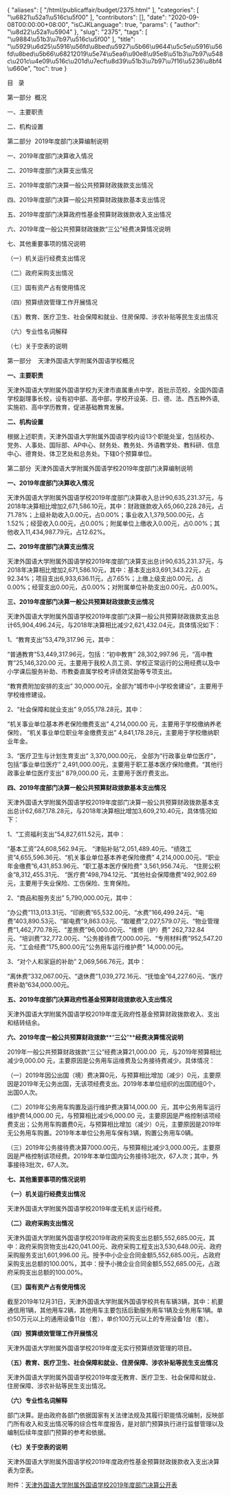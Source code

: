 {
    "aliases": [
        "/html/publicaffair/budget/2375.html"
    ],
    "categories": [
        "\u6821\u52a1\u516c\u5f00"
    ],
    "contributors": [],
    "date": "2020-09-08T00:00:00+08:00",
    "isCJKLanguage": true,
    "params": {
        "author": "\u8d22\u52a1\u5904"
    },
    "slug": "2375",
    "tags": [
        "\u9884\u51b3\u7b97\u516c\u5f00"
    ],
    "title": "\u5929\u6d25\u5916\u56fd\u8bed\u5927\u5b66\u9644\u5c5e\u5916\u56fd\u8bed\u5b66\u68212019\u5e74\u5ea6\u90e8\u95e8\u51b3\u7b97\u548c\u201c\u4e09\u516c\u201d\u7ecf\u8d39\u51b3\u7b97\u7f16\u5236\u8bf4\u660e",
    "toc": true
}


目   录









第一部分  概况




一、主要职责




二、机构设置




第二部分  2019年度部门决算编制说明




一、2019年度部门决算收入情况




二、2019年度部门决算支出情况




三、2019年度部门决算一般公共预算财政拨款支出情况




四、2019年度部门决算一般公共预算财政拨款基本支出情况




五、2019年度部门决算政府性基金预算财政拨款收入支出情况




六、2019年度一般公共预算财政拨款“三公”经费决算情况说明




七、其他重要事项的情况说明




（一）机关运行经费支出情况




（二）政府采购支出情况




（三）国有资产占有使用情况




（四）预算绩效管理工作开展情况




（五）教育、医疗卫生、社会保障和就业、住房保障、涉农补贴等民生支出情况




（六）专业性名词解释




（七）关于空表的说明




  









第一部分    天津外国语大学附属外国语学校概况









**一、主要职责**




天津外国语大学附属外国语学校为天津市直属重点中学，首批示范校，全国外国语学校副理事长校，设有初中部、高中部，学校开设英、日、德、法、西五种外语,实施初、高中学历教育，促进基础教育发展。




**二、机构设置**




根据上述职责，天津外国语大学附属外国语学校内设13个职能处室，包括校办、党务、人事处、国际部、AP中心、财务处、教务处、外语教学处、教科研、信息中心、德育处、体卫艺处和总务处。下辖0个预算单位。









第二部分  天津外国语大学附属外国语学校2019年度部门决算编制说明









**一、****2019****年度部门决算收入情况**




天津外国语大学附属外国语学校2019年度部门决算收入总计90,635,231.37元，与2018年决算相比增加2,671,586.10元，其中：财政拨款收入65,060,228.28元，占71.78%；上级补助收入0.00元，占0.00%；事业收入1,379,500.00元，占1.52%；经营收入0.00元，占0.00%；附属单位上缴收入0.00元，占0.00%；其他收入11,434,987.79元，占12.62%。




**二、****2019****年度部门决算支出情况**




天津外国语大学附属外国语学校2019年度部门决算支出总计90,635,231.37元，与2018年决算相比增加2,671,586.10元，其中：基本支出83,691,343.22元，占92.34%；项目支出6,933,636.11元，占7.65%；上缴上级支出0.00元，占0.00%；经营支出0.00元，占0.00%；对附属单位补助支出0.00元，占0.00%。




**三、****2019****年度部门决算一般公共预算财政拨款支出情况**




天津外国语大学附属外国语学校2019年度部门决算一般公共预算财政拨款支出总计65,904,496.24元，与2018年决算相比减少2,621,432.04元，具体情况如下：




1、“教育支出”53,479,317.96 元，其中：




“普通教育”53,449,317.96元，包括：“初中教育” 28,302,997.96 元，“高中教育”25,146,320.00 元，主要用于我校人员工资、学校正常运行的公用经费以及中小学课后服务补助、市教委直属学校考评绩效奖励等专项支出。




“教育费附加安排的支出” 30,000.00元，全部为“城市中小学校舍建设”，主要用于学校维修建设。




2、“社会保障和就业支出” 9,055,178.28元，其中： 




“机关事业单位基本养老保险缴费支出” 4,214,000.00 元，主要用于学校缴纳养老保险， “机关事业单位职业年金缴费支出” 4,841,178.28元，主要用于学校缴纳职业年金。 




3、“医疗卫生与计划生育支出” 3,370,000.00元， 全部为“行政事业单位医疗”，包括“事业单位医疗” 2,491,000.00元，主要用于职工基本医疗保险缴费。“其他行政事业单位医疗支出” 879,000.00 元，主要用于医疗费支出。









**四、****2019****年度部门决算一般公共预算财政拨款基本支出情况**




天津外国语大学附属外国语学校2019年度部门决算一般公共预算财政拨款基本支出总计62,687,178.28元，与2018年决算相比增加3,609,210.40元，具体情况如下：




1、“工资福利支出”54,827,611.52元，其中： 




“基本工资”24,608,562.94元、 “津贴补贴”2,051,489.40元、“绩效工资”4,655,596.36元、“机关事业单位基本养老保险缴费” 4,214,000.00元、“职业年金缴费”6,431,853.96元、“职工基本医疗保险费” 3,561,956.74元、 “住房公积金”8,312,455.31元、 “医疗费”498,794.12元、“其他社会保障缴费”492,902.69元，主要用于失业保险、工伤保险、生育保险。 




2、“商品和服务支出” 5,790,000.00元，其中： 




“办公费”113,013.31元、“印刷费”65,532.00元、“水费”166,499.24元、“电费”403,890.53元、“邮电费”9,863.03元、“取暖费”2,027,579.07元、“物业管理费”1,462,770.78元、“差旅费”96,000.00元、“维修（护）费” 262,732.84元、“培训费”32,772.00元、“公务接待费”7,000.00元、“专用材料费”952,547.20元、“工会经费”175,800.00元“公务用车运行维护费” 14,000.00元。 




3、“对个人和家庭的补助” 2,069,566.76元，其中： 




“离休费”332,067.00元、“退休费”1,039,272.16元、“抚恤金”64,227.60元、“医疗费补助”634,000.00元。 




**五、****2019****年度部门决算政府性基金预算财政拨款收入支出情况**




天津外国语大学附属外国语学校2019年度无政府性基金预算财政拨款收入、支出和结转结余。




**六、****2019****年度一般公共预算财政拨款****“****三公****”****经费决算情况说明**




2019年一般公共预算财政拨款“三公”经费决算21,000.00  元，与2019年预算相比减少9,000.00 元，主要原因是公务用车运维费及公务接待费减少。具体情况：




（一）2019年因公出国（境）费决算0元，与预算相比增加（减少）0元，主要原因是2019年无公务出国，无该项经费支出。2019年本单位组织的出国团组0个，出国0人次。




（二）2019年公务用车购置及运行维护费决算14,000.00  元，其中公务用车运行维护费14,000.00 元，与预算相比减少6,000.00 元，主要原因是严格控制该项经费支出；公务用车购置费0元，与预算相比增加（减少）0元，主要原因是2019年无公务用车购置。2019年本单位公务用车保有3辆，购置公务用车0辆。




（三）2019年公务接待费决算7000.00元，与预算相比减少3,000.00元，主要原因是严格控制该项经费。2019年本单位国内公务接待3批次，67人次；其中，外事接待3批次，67人次。




**七、其他重要事项的情况说明**




**（一）机关运行经费支出情况**




天津外国语大学附属外国语学校2019年度无机关运行经费。




**（二）政府采购支出情况**




天津外国语大学附属外国语学校2019年政府采购支出总额5,552,685.00元，其中：政府采购货物支出420,041.00元、政府采购工程支出3,530,648.00元、政府采购服务支出1,601,996.00 元。授予中小企业合同金额5,552,685.00元，占政府采购支出总额的100.00%，其中：授予小微企业合同金额5,552,685.00元，占政府采购支出总额的100.00%。




**（三）国有资产占有使用情况**




截至2019年12月31日，天津外国语大学附属外国语学校共有车辆3辆，其中：机要通信用1辆，其他用车2辆，其他用车主要包括后勤服务用车1辆及业务用车1辆。单价50万元以上的通用设备11台（套），单价100万元以上的专用设备1台（套）。




**（四）预算绩效管理工作开展情况**




天津外国语大学附属外国语学校2019年度无实行预算绩效管理的项目。




**（五）教育、医疗卫生、社会保障和就业、住房保障、涉农补贴等民生支出情况**




天津外国语大学附属外国语学校2019年度无教育、医疗卫生、社会保障和就业、住房保障、涉农补贴等民生支出情况。




**（六）专业性名词解释**




部门决算。是由政府各部门依据国家有关法律法规及其履行职能情况编制，反映部门所有收入和支出情况等的综合性年度报告，是对部门预算执行进行监督管理以及编制后续年度部门预算的参考和依据。




**（七）关于空表的说明**




天津外国语大学附属外国语学校2019年度政府性基金预算财政拨款收入支出决算表为空表。














  


  





附件：[天津外国语大学附属外国语学校2019年度部门决算公开表](http://tfls.tj.edu.cn/images/soft/200908/1-200ZQ11132229.xls)


